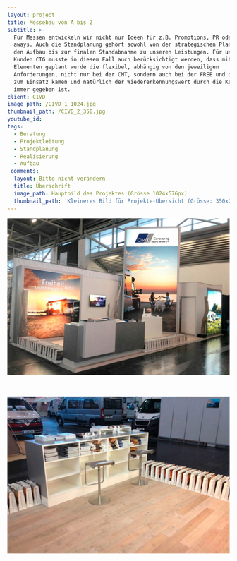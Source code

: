 ```yaml
---
layout: project
title: Messebau von A bis Z
subtitle: >-
  Für Messen entwickeln wir nicht nur Ideen für z.B. Promotions, PR oder Give
  aways. Auch die Standplanung gehört sowohl von der strategischen Planung über
  den Aufbau bis zur finalen Standabnahme zu unseren Leistungen. Für unseren
  Kunden CIG musste in diesem Fall auch berücksichtigt werden, dass mit
  Elementen geplant wurde die flexibel, abhängig von den jeweiligen
  Anforderungen, nicht nur bei der CMT, sondern auch bei der FREE und der BOOT
  zum Einsatz kamen und natürlich der Wiedererkennungswert durch die Keyvisuals
  immer gegeben ist.
client: CIVD
image_path: /CIVD_1_1024.jpg
thumbnail_path: /CIVD_2_350.jpg
youtube_id:
tags:
  - Beratung
  - Projektleitung
  - Standplanung
  - Realisierung
  - Aufbau
_comments:
  layout: Bitte nicht verändern
  title: Überschrift
  image_path: Hauptbild des Projektes (Grösse 1024x576px)
  thumbnail_path: 'Kleineres Bild für Projekte-Übersicht (Grösse: 350x250px)'
---
```



![](/uploads/versions/civd-4-1024x724---x----1024-724x---.jpg)

&nbsp;

![](/uploads/versions/civd-5-1024x724---x0-0-1024-724-1024-724x---.jpg)